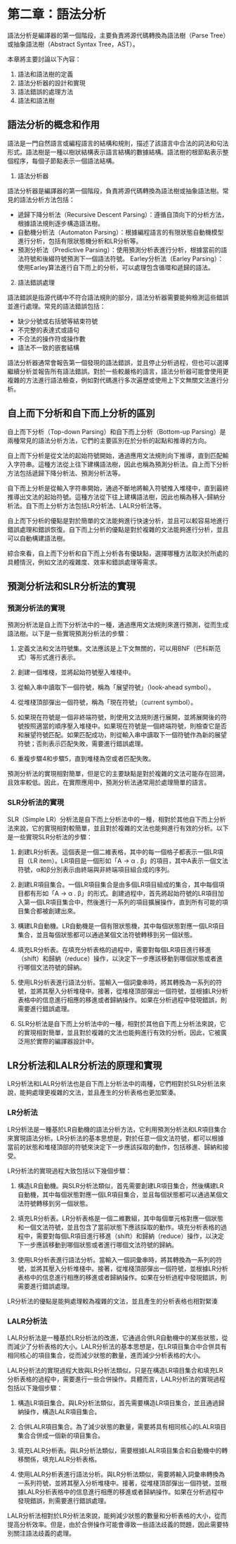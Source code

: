 # 第二章：語法分析

語法分析是編譯器的第一個階段，主要負責將源代碼轉換為語法樹（Parse Tree）或抽象語法樹（Abstract Syntax Tree，AST）。

本章將主要討論以下內容：

1. 語法和語法樹的定義
2. 語法分析器的設計和實現
3. 語法錯誤的處理方法
4. 語法和語法樹

## 語法分析的概念和作用

語法是一門自然語言或編程語言的結構和規則，描述了該語言中合法的詞法和句法形式。語法樹是一種以樹狀結構表示語言結構的數據結構。語法樹的根節點表示整個程序，每個子節點表示一個語法結構。

1. 語法分析器

語法分析器是編譯器的第一個階段，負責將源代碼轉換為語法樹或抽象語法樹。常見的語法分析方法包括：

* 遞歸下降分析法（Recursive Descent Parsing）：遵循自頂向下的分析方法，根據語法規則逐步構造語法樹。
* 自動機分析法（Automaton Parsing）：根據編程語言的有限狀態自動機模型進行分析，包括有限狀態機分析和LR分析等。
* 預測分析法（Predictive Parsing）：使用預測分析表進行分析，根據當前的語法符號和後綴符號預測下一個語法符號。
Earley分析法（Earley Parsing）：使用Earley算法進行自下而上的分析，可以處理包含循環和遞歸的語法。

2. 語法錯誤處理

語法錯誤是指源代碼中不符合語法規則的部分，語法分析器需要能夠檢測這些錯誤並進行處理。常見的語法錯誤包括：

* 缺少分號或右括號等結束符號
* 不完整的表達式或語句
* 不合法的操作符或操作數
* 語法不一致的嵌套結構

語法分析器通常會報告第一個發現的語法錯誤，並且停止分析過程，但也可以選擇繼續分析並報告所有語法錯誤。對於一些較嚴格的語言，語法分析器可能會使用更複雜的方法進行語法檢查，例如對代碼進行多次遍歷或使用上下文無關文法進行分析。

## 自上而下分析和自下而上分析的區別

自上而下分析（Top-down Parsing）和自下而上分析（Bottom-up Parsing）是兩種常見的語法分析方法，它們的主要區別在於分析的起點和推導的方向。

自上而下分析是從文法的起始符號開始，通過應用文法規則向下推導，直到匹配輸入字符串。這種方法從上往下建構語法樹，因此也稱為預測分析法。自上而下分析方法包括遞歸下降分析法、預測分析法等。

自下而上分析是從輸入字符串開始，通過不斷地將輸入符號推入堆棧中，直到最終推導出文法的起始符號。這種方法從下往上建構語法樹，因此也稱為移入-歸納分析法。自下而上分析方法包括LR分析法、LALR分析法等。

自上而下分析的優點是對於簡單的文法能夠進行快速分析，並且可以較容易地進行錯誤處理和錯誤恢復。自下而上分析的優點是對於複雜的文法能夠進行分析，並且可以自動構建語法樹。

綜合來看，自上而下分析和自下而上分析各有優缺點，選擇哪種方法取決於所處的具體情況，例如文法的複雜度、效率和錯誤處理等需求。

## 預測分析法和SLR分析法的實現

### 預測分析法的實現

預測分析法是自上而下分析法中的一種，通過應用文法規則來進行預測，從而生成語法樹。以下是一些實現預測分析法的步驟：

1. 定義文法和文法符號集。文法應該是上下文無關的，可以用BNF（巴科斯范式）等形式進行表示。

2. 創建一個堆棧，並將起始符號壓入堆棧中。

3. 從輸入串中讀取下一個符號，稱為「展望符號」（look-ahead symbol）。

4. 從堆棧頂部彈出一個符號，稱為「現在符號」（current symbol）。

5. 如果現在符號是一個非終端符號，則使用文法規則進行展開，並將展開後的符號按照適當的順序壓入堆棧中。如果現在符號是一個終端符號，則檢查它是否和展望符號匹配。如果匹配成功，則從輸入串中讀取下一個符號作為新的展望符號；否則表示匹配失敗，需要進行錯誤處理。

6. 重複步驟4和步驟5，直到堆棧為空或者匹配失敗。

預測分析法的實現相對簡單，但是它的主要缺點是對於複雜的文法可能存在回溯，且效率較低。因此，在實際應用中，預測分析法通常用於處理簡單的語言。

### SLR分析法的實現

SLR（Simple LR）分析法是自下而上分析法中的一種，相對於其他自下而上分析法來說，它的實現相對較簡單，並且對於複雜的文法也能夠進行有效的分析。以下是一些實現SLR分析法的步驟：

1. 創建LR分析表。這個表是一個二維表格，其中的每一個格子都表示一個LR項目（LR item）。LR項目是一個形如「A -> α . β」的項目，其中A表示一個文法符號，α和β分別表示由終端與非終端項目組合成的序列。

2. 創建LR項目集合。一個LR項目集合是由多個LR項目組成的集合，其中每個項目都有形如「A -> α . β」的形式。創建過程中，首先將起始符號的LR項目加入第一個LR項目集合中，然後進行一系列的項目擴展操作，直到所有可能的項目集合都被創建出來。

3. 構建LR自動機。LR自動機是一個有限狀態機，其中每個狀態對應一個LR項目集合，並且每個狀態都可以通過某個文法符號轉移到另一個狀態。

4. 填充LR分析表。在填充分析表格的過程中，需要對每個LR項目進行移進（shift）和歸納（reduce）操作，以決定下一步應該移動到哪個狀態或者進行哪個文法符號的歸納。

5. 使用LR分析表進行語法分析。當輸入一個詞彙串時，將其轉換為一系列的符號，並將其壓入分析堆棧中。接著，從堆棧頂部彈出一個符號，並根據LR分析表格中的信息進行相應的移進或者歸納操作。如果在分析過程中發現錯誤，則需要進行錯誤處理。

6. SLR分析法是自下而上分析法中的一種，相對於其他自下而上分析法來說，它的實現相對簡單，並且對於複雜的文法也能夠進行有效的分析。因此，它被廣泛用於實際的編譯器設計中。

## LR分析法和LALR分析法的原理和實現

LR分析法和LALR分析法也是自下而上分析法中的兩種，它們相對於SLR分析法來說，能夠處理更複雜的文法，並且產生的分析表格也更加緊湊。

### LR分析法

LR分析法是一種基於LR自動機的語法分析方法，它利用預測分析法和LR項目集合來實現語法分析。LR分析法的基本思想是，對於任意一個文法符號，都可以根據當前的狀態和堆棧頂部的符號來決定下一步應該採取的動作，包括移進、歸納和接受。

LR分析法的實現過程大致包括以下幾個步驟：

1. 構造LR自動機。與SLR分析法類似，首先需要創建LR項目集合，然後構建LR自動機，其中每個狀態對應一個LR項目集合，並且每個狀態都可以通過某個文法符號轉移到另一個狀態。

2. 填充LR分析表。LR分析表格是一個二維數組，其中每個單元格對應一個狀態和一個文法符號，並且包含了當前狀態下應該採取的動作。填充分析表格的過程中，需要對每個LR項目進行移進（shift）和歸納（reduce）操作，以決定下一步應該移動到哪個狀態或者進行哪個文法符號的歸納。

3. 使用LR分析表進行語法分析。當輸入一個詞彙串時，將其轉換為一系列的符號，並將其壓入分析堆棧中。接著，從堆棧頂部彈出一個符號，並根據LR分析表格中的信息進行相應的移進或者歸納操作。如果在分析過程中發現錯誤，則需要進行錯誤處理。

LR分析法的優點是能夠處理較為複雜的文法，並且產生的分析表格也相對緊湊

### LALR分析法

LALR分析法是一種基於LR分析法的改進，它通過合併LR自動機中的某些狀態，從而減少了分析表格的大小。LALR分析法的基本思想是，在LR項目集合中合併具有相同核心的項目集合，從而減少狀態的數量，進而減少分析表格的大小。

LALR分析法的實現過程大致與LR分析法類似，只是在構造LR項目集合和填充LR分析表格的過程中，需要進行一些合併操作。具體而言，LALR分析法的實現過程包括以下幾個步驟：

1. 構造LR項目集合。與LR分析法類似，首先需要構造LR項目集合，並且通過歸納操作，構造LALR項目集合。

2. 合併LALR項目集合。為了減少狀態的數量，需要將具有相同核心的LALR項目集合合併成一個新的項目集合。

3. 填充LALR分析表。與LR分析法類似，需要根據LALR項目集合和自動機中的轉移關係，填充LALR分析表格。

4. 使用LALR分析表進行語法分析。與LR分析法類似，需要將輸入詞彙串轉換為一系列符號，並將其壓入分析堆棧中。接著，從堆棧頂部彈出一個符號，並根據LALR分析表格中的信息進行相應的移進或者歸納操作。如果在分析過程中發現錯誤，則需要進行錯誤處理。

LALR分析法相對於LR分析法來說，能夠減少狀態的數量和分析表格的大小，從而提高分析效率。但是，由於合併操作可能會導致一些語法歧義的問題，因此需要特別關注語法歧義的處理。
